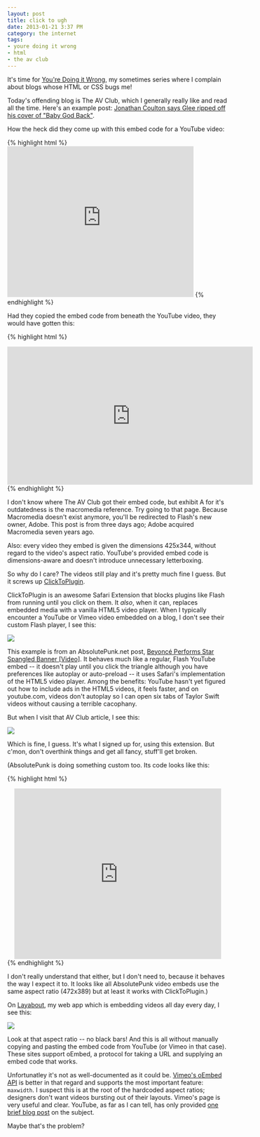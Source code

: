 ```yaml
---
layout: post
title: click to ugh
date: 2013-01-21 3:37 PM
category: the internet
tags:
- youre doing it wrong
- html
- the av club
---
```


It's time for [You're Doing it Wrong](http://www.maxjacobson.net/tag/youre-doing-it-wrong), my sometimes series where I complain about blogs whose HTML or CSS bugs me!

Today's offending blog is The AV Club, which I generally really like and read all the time. Here's an example post: [Jonathan Coulton says Glee ripped off his cover of "Baby God Back"](http://www.avclub.com/articles/jonathan-coulton-says-glee-ripped-off-his-cover-of,91305/).

How the heck did they come up with this embed code for a YouTube video:

{% highlight html %}
<embed width="425" height="344" type="application/x-shockwave-flash" pluginspage="http://www.macromedia.com/go/getflashplayer" src="http://www.youtube.com/v/Yww4BLjReEk%26hl=en%26fs=1%26rel=0">
{% endhighlight %}

Had they copied the embed code from beneath the YouTube video, they would have gotten this:

{% highlight html %}
<iframe width="560" height="315" src="http://www.youtube.com/embed/Yww4BLjReEk" frameborder="0" allowfullscreen></iframe>
{% endhighlight %}

I don't know where The AV Club got their embed code, but exhibit A for it's outdatedness is the macromedia reference. Try going to that page. Because Macromedia doesn't exist anymore, you'll be redirected to Flash's new owner, Adobe. This post is from three days ago; Adobe acquired Macromedia seven years ago.

Also: every video they embed is given the dimensions 425x344, without regard to the video's aspect ratio. YouTube's provided embed code is dimensions-aware and doesn't introduce unnecessary letterboxing.

So why do I care? The videos still play and it's pretty much fine I guess. But it screws up [ClickToPlugin][].

ClickToPlugin is an awesome Safari Extension that blocks plugins like Flash from running until you click on them. It *also*, when it can, replaces embedded media with a vanilla HTML5 video player. When I typically encounter a YouTube or Vimeo video embedded on a blog, I don't see their custom Flash player, I see this:

[![](http://d.pr/i/tq6n+)](http://d.pr/i/tq6n)

This example is from an AbsolutePunk.net post, [Beyoncé Performs Star Spangled Banner [Video]](http://www.absolutepunk.net/showthread.php?t=3019022). It behaves much like a regular, Flash YouTube embed -- it doesn't play until you click the triangle although you have preferences like autoplay or auto-preload -- it uses Safari's implementation of the HTML5 video player. Among the benefits: YouTube hasn't yet figured out how to include ads in the HTML5 videos, it feels faster, and on youtube.com, videos don't autoplay so I can open six tabs of Taylor Swift videos without causing a terrible cacophany.

But when I visit that AV Club article, I see this:

[![](http://d.pr/i/Tcpb+)](http://d.pr/i/Tcpb)

Which is fine, I guess. It's what I signed up for, using this extension. But c'mon, don't overthink things and get all fancy, stuff'll get broken.

(AbsolutePunk is doing something custom too. Its code looks like this:

{% highlight html %}
<div align="center"><object width="472" height="389" bgcolor="#f7f7f7"><param name="movie" value="http://www.youtube.com/v/Z-DSFrGnQrk&amp;fs=1"></param><param name="allowFullScreen" value="true"></param><param name="wmode" value="transparent"></param><param name="allowscriptaccess" value="always"></param><embed src="http://www.youtube.com/v/Z-DSFrGnQrk&amp;fs=1" type="application/x-shockwave-flash" allowscriptaccess="always" allowfullscreen="true" width="472" height="389" bgcolor="#f7f7f7" wmode="transparent"></embed></object></div>
{% endhighlight %}

I don't really understand that either, but I don't need to, because it behaves the way I expect it to. It looks like all AbsolutePunk video embeds use the same aspect ratio (472x389) but at least it works with ClickToPlugin.)

[ClickToPlugin]: http://hoyois.github.com/safariextensions/clicktoplugin/

On [Layabout](http://layabout.maxjacobson.net), my web app which is embedding videos all day every day, I see this:

[![](http://d.pr/i/XcJU+)](http://d.pr/i/XcJU)

Look at that aspect ratio -- no black bars! And this is all without manually copying and pasting the embed code from YouTube (or Vimeo in that case). These sites support oEmbed, a protocol for taking a URL and supplying an embed code that works.

Unfortunatley it's not as well-documented as it could be. [Vimeo's oEmbed API](https://developer.vimeo.com/apis/oembed) is better in that regard and supports the most important feature: `maxwidth`. I suspect this is at the root of the hardcoded aspect ratios; designers don't want videos bursting out of their layouts. Vimeo's page is very useful and clear. YouTube, as far as I can tell, has only provided [one brief blog post](http://apiblog.youtube.com/2009/10/oembed-support.html) on the subject.

Maybe that's the problem?

